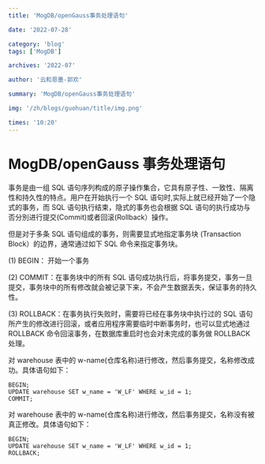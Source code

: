 ```yaml
---
title: 'MogDB/openGauss事务处理语句'

date: '2022-07-28'

category: 'blog'
tags: ['MogDB']

archives: '2022-07'

author: '云和恩墨-郭欢'

summary: 'MogDB/openGauss事务处理语句'

img: '/zh/blogs/guohuan/title/img.png'

times: '10:20'
---
```


# MogDB/openGauss 事务处理语句

事务是由一组 SQL 语句序列构成的原子操作集合，它具有原子性、一致性、隔离性和持久性的特点。用户在开始执行一个 SQL 语句时,实际上就已经开始了一个隐式的事务，而 SQL 语句执行结束，隐式的事务也会根据 SQL 语句的执行成功与否分別进行提交(Commit)或者回滚(Rollback）操作。

但是对于多条 SQL 语句组成的事务，则需要显式地指定事务块 (Transaction Block）的边界，通常通过如下 SQL 命令来指定事务块。

(1) BEGIN： 开始一个事务

(2) COMMIT：在事务块中的所有 SQL 语句成功执行后，将事务提交，事务一旦提交，事务块中的所有修改就会被记录下来，不会产生数据丢失，保证事务的持久性。

(3) ROLLBACK：在事务执行失败时，需要将已经在事务块中执行过的 SQL 语句所产生的修改进行回滚，或者应用程序需要临时中断事务时，也可以显式地通过 ROLLBACK 命令回滚事务，在数据库重启时也会对未完成的事务做 ROLLBACK 处理。

对 warehouse 表中的 w-name(仓库名称)进行修改，然后事务提交，名称修改成功。具体语句如下：

```
BEGIN;
UPDATE warehouse SET w_name = 'W_LF' WHERE w_id = 1;
COMMIT;
```

对 warehouse 表中的 w-name(仓库名称)进行修改，然后事务提交，名称没有被真正修改。具体语句如下：

```
BEGIN;
UPDATE warehouse SET w_name = 'W_LF' WHERE w_id = 1;
ROLLBACK;
```
